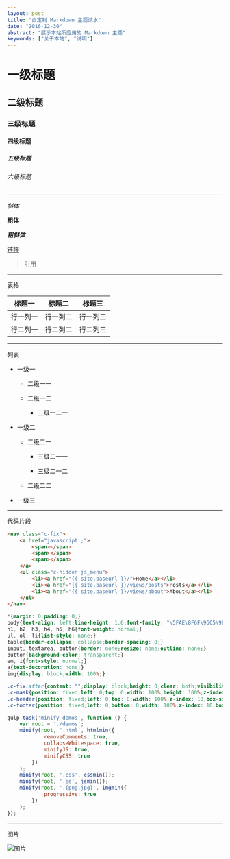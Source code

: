 ```yaml
---
layout: post
title: "自定制 Markdown 主题试水"
date: "2016-12-30"
abstract: "展示本站所应用的 Markdown 主题"
keywords: ["关于本站", "说明"]
---
```


# 一级标题

## 二级标题

### 三级标题

#### 四级标题

##### 五级标题

###### 六级标题

*****

_斜体_

__粗体__

___粗斜体___

[链接](http://oij8a9ql4.bkt.clouddn.com/test.png)

> 引用

*****

表格

| 标题一 | 标题二 | 标题三 |
| ------ | ------ | ------ |
| 行一列一 | 行一列二 | 行一列三 |
| 行二列一 | 行二列二 | 行二列三 |

*****

列表

+ 一级一

    + 二级一一
    
    + 二级一二
    
        + 三级一二一

+ 一级二

    + 二级二一
    
        + 三级二一一
        
        + 三级二一二
    
    + 二级二二

+ 一级三

*****

代码片段

```html
<nav class="c-fix">
    <a href="javascript:;">
        <span></span>
        <span></span>
        <span></span>
    </a>
    <ul class="c-hidden js_menu">
        <li><a href="{{ site.baseurl }}/">Home</a></li>
        <li><a href="{{ site.baseurl }}/views/posts">Posts</a></li>
        <li><a href="{{ site.baseurl }}/views/about">About</a></li>
    </ul>
</nav>
```

```css
*{margin: 0;padding: 0;}
body{text-align: left;line-height: 1.6;font-family: "\5FAE\8F6F\96C5\9ED1", "\5B8B\4F53", Arial, Verdana;}
h1, h2, h3, h4, h5, h6{font-weight: normal;}
ul, ol, li{list-style: none;}
table{border-collapse: collapse;border-spacing: 0;}
input, textarea, button{border: none;resize: none;outline: none;}
button{background-color: transparent;}
em, i{font-style: normal;}
a{text-decoration: none;}
img{display: block;width: 100%;}

.c-fix:after{content: "";display: block;height: 0;clear: both;visibility: hidden;}
.c-mask{position: fixed;left: 0;top: 0;width: 100%;height: 100%;z-index: 100;background-color: rgba(0, 0, 0, 0.5);display: none;}
.c-header{position: fixed;left: 0;top: 0;width: 100%;z-index: 10;box-sizing: border-box;}
.c-footer{position: fixed;left: 0;bottom: 0;width: 100%;z-index: 10;box-sizing: border-box;}
```

```javascript
gulp.task('minify_demos', function () {
    var root = './demos';
    minify(root, '.html', htmlmin({
            removeComments: true,
            collapseWhitespace: true,
            minifyJS: true,
            minifyCSS: true
        })
    );
    minify(root, '.css', cssmin());
    minify(root, '.js', jsmin());
    minify(root, '.{png,jpg}', imgmin({
            progressive: true
        })
    );
});
```

*****

图片

![图片](http://oij8a9ql4.bkt.clouddn.com/test.png)
